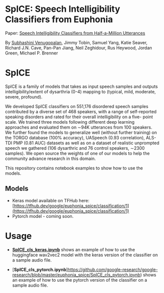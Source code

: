 # SpICE: Speech Intelligibility Classifiers from Euphonia

Paper: [Speech Intelligibility Classifiers from Half-a-Million Utterances]()

By [Subhashini Venugopalan](https://vsubhashini.github.io), Jimmy Tobin, Samuel Yang, Katie Seaver, Richard J.N. Cave, Pan-Pan Jiang, Neil Zeghidour, Rus Heywood, Jordan Green, Michael P. Brenner

# SpICE

SpICE is a family of models that takes as input speech samples and outputs
intelligibility/extent of dysarthria (0-4) mapping to (typical, mild, moderate,
severe, profound).

We developed SpICE classifiers on 551,176 disordered speech samples
 contributed by a diverse set of 468 speakers, with a range of self-reported
 speaking disorders and rated for their overall intelligibility on a five-
point scale. We trained three models following different deep
 learning approaches and evaluated them on ∼94K utterances
 from 100 speakers. We further found the models to generalize well
 (without further training) on the TORGO database
 (100% accuracy), UASpeech (0.93 correlation), ALS-TDI
 PMP (0.81 AUC) datasets as well as on a dataset of realistic unprompted
 speech we gathered (106 dysarthric and
 76 control speakers, ∼2300 samples). We open source the
 weights of one of our models to help the community advance
 research in this domain.

This repository contains notebook examples to show how to use the models.

## Models

* Keras model available on TFHub here:
  [https://tfhub.dev/google/euphonia_spice/classification/1](https://tfhub.dev/google/euphonia_spice/classification/1)
* Pytorch model - coming soon.

# Usage

* [**SpICE_cls_keras.ipynb**](https://github.com/google-research/google-research/blob/master/euphonia_spice/SpICE_cls_keras.ipynb) shows an example of how to use the huggingface wav2vec2 model with the keras version of the classifier on a sample audio file.

* [**SpICE_cls_pytorch.ipynb**]https://github.com/google-research/google-research/blob/master/euphonia_spice/SpICE_cls_pytorch.ipynb) shows an example of how to use the pytorch version of the classifier on a sample audio file.



